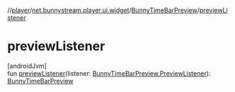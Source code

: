 //[player](../../../index.md)/[net.bunnystream.player.ui.widget](../index.md)/[BunnyTimeBarPreview](index.md)/[previewListener](preview-listener.md)

# previewListener

[androidJvm]\
fun [previewListener](preview-listener.md)(listener: [BunnyTimeBarPreview.PreviewListener](-preview-listener/index.md)): [BunnyTimeBarPreview](index.md)
